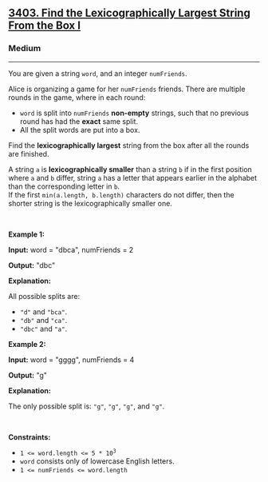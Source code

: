 <h2><a href="https://leetcode.com/problems/find-the-lexicographically-largest-string-from-the-box-i">3403. Find the Lexicographically Largest String From the Box I</a></h2><h3>Medium</h3><hr><p>You are given a string <code>word</code>, and an integer <code>numFriends</code>.</p>

<p>Alice is organizing a game for her <code>numFriends</code> friends. There are multiple rounds in the game, where in each round:</p>

<ul>
	<li><code>word</code> is split into <code>numFriends</code> <strong>non-empty</strong> strings, such that no previous round has had the <strong>exact</strong> same split.</li>
	<li>All the split words are put into a box.</li>
</ul>

<p>Find the <strong>lexicographically largest</strong> string from the box after all the rounds are finished.</p>

<p>A string <code>a</code> is <strong>lexicographically smaller</strong> than a string <code>b</code> if in the first position where <code>a</code> and <code>b</code> differ, string <code>a</code> has a letter that appears earlier in the alphabet than the corresponding letter in <code>b</code>.<br />
If the first <code>min(a.length, b.length)</code> characters do not differ, then the shorter string is the lexicographically smaller one.</p>

<p>&nbsp;</p>
<p><strong class="example">Example 1:</strong></p>

<div class="example-block">
<p><strong>Input:</strong> <span class="example-io">word = &quot;dbca&quot;, numFriends = 2</span></p>

<p><strong>Output:</strong> <span class="example-io">&quot;dbc&quot;</span></p>

<p><strong>Explanation:</strong>&nbsp;</p>

<p>All possible splits are:</p>

<ul>
	<li><code>&quot;d&quot;</code> and <code>&quot;bca&quot;</code>.</li>
	<li><code>&quot;db&quot;</code> and <code>&quot;ca&quot;</code>.</li>
	<li><code>&quot;dbc&quot;</code> and <code>&quot;a&quot;</code>.</li>
</ul>
</div>

<p><strong class="example">Example 2:</strong></p>

<div class="example-block">
<p><strong>Input:</strong> <span class="example-io">word = &quot;gggg&quot;, numFriends = 4</span></p>

<p><strong>Output:</strong> <span class="example-io">&quot;g&quot;</span></p>

<p><strong>Explanation:</strong>&nbsp;</p>

<p>The only possible split is: <code>&quot;g&quot;</code>, <code>&quot;g&quot;</code>, <code>&quot;g&quot;</code>, and <code>&quot;g&quot;</code>.</p>
</div>

<p>&nbsp;</p>
<p><strong>Constraints:</strong></p>

<ul>
	<li><code>1 &lt;= word.length &lt;= 5&nbsp;* 10<sup>3</sup></code></li>
	<li><code>word</code> consists only of lowercase English letters.</li>
	<li><code>1 &lt;= numFriends &lt;= word.length</code></li>
</ul>
